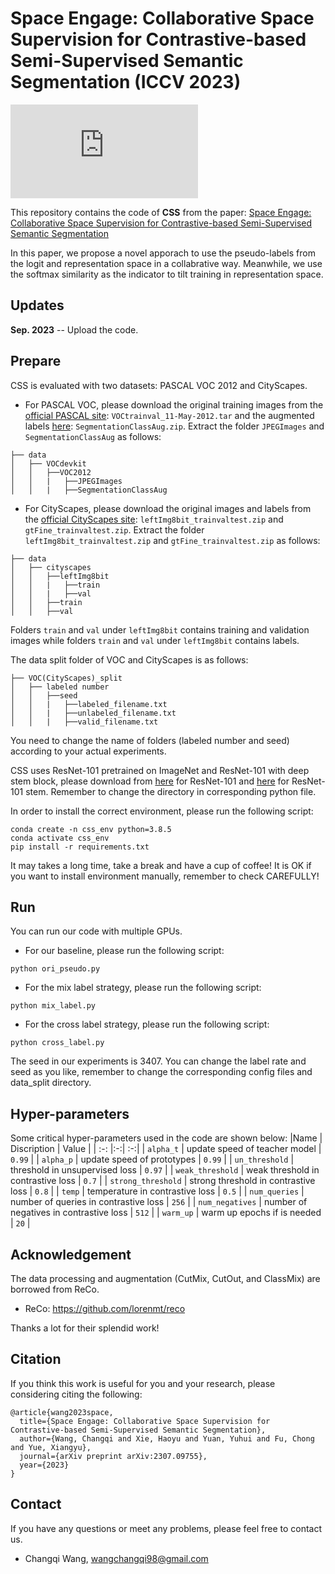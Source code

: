 # Space Engage: Collaborative Space Supervision for Contrastive-based Semi-Supervised Semantic Segmentation (ICCV 2023)
![cover figure.pdf](https://github.com/WangChangqi98/CSS/files/12594221/cover.figure.pdf)

This repository contains the code of **CSS** from the paper: [Space Engage: Collaborative Space Supervision for Contrastive-based Semi-Supervised Semantic Segmentation](https://arxiv.org/pdf/2307.09755.pdf)

In this paper, we propose a novel apporach to use the pseudo-labels from the logit and representation space in a collabrative way. Meanwhile, we use the softmax similarity as the indicator to tilt training in representation space.
## Updates
**Sep. 2023** -- Upload the code.

## Prepare
CSS is evaluated with two datasets: PASCAL VOC 2012 and CityScapes. 
- For PASCAL VOC, please download the original training images from the [official PASCAL site](http://host.robots.ox.ac.uk/pascal/VOC/voc2012/VOCtrainval_11-May-2012.tar): `VOCtrainval_11-May-2012.tar` and the augmented labels [here](http://vllab1.ucmerced.edu/~whung/adv-semi-seg/SegmentationClassAug.zip): `SegmentationClassAug.zip`. 
Extract the folder `JPEGImages` and `SegmentationClassAug` as follows:
```
├── data
│   ├── VOCdevkit
│   │   ├──VOC2012
│   │   |   ├──JPEGImages
│   │   |   ├──SegmentationClassAug
```
- For CityScapes, please download the original images and labels from the [official CityScapes site](https://www.cityscapes-dataset.com/downloads/): `leftImg8bit_trainvaltest.zip` and `gtFine_trainvaltest.zip`.
Extract the folder `leftImg8bit_trainvaltest.zip` and `gtFine_trainvaltest.zip` as follows:
```
├── data
│   ├── cityscapes
│   │   ├──leftImg8bit
│   │   |   ├──train
│   │   |   ├──val
│   │   ├──train
│   │   ├──val
```
Folders `train` and `val` under `leftImg8bit` contains training and validation images while folders `train` and `val` under `leftImg8bit` contains labels.

The data split folder of VOC and CityScapes is as follows:
```
├── VOC(CityScapes)_split
│   ├── labeled number
│   │   ├──seed
│   │   |   ├──labeled_filename.txt
│   │   |   ├──unlabeled_filename.txt
│   │   |   ├──valid_filename.txt
```
You need to change the name of folders (labeled number and seed) according to your actual experiments.

CSS uses ResNet-101 pretrained on ImageNet and ResNet-101 with deep stem block, please download from [here](https://download.pytorch.org/models/resnet101-63fe2227.pth) for ResNet-101 and [here](https://drive.google.com/file/d/131dWv_zbr1ADUr_8H6lNyuGWsItHygSb/view?usp=sharing) for ResNet-101 stem. Remember to change the directory in corresponding python file.

In order to install the correct environment, please run the following script:
```
conda create -n css_env python=3.8.5
conda activate css_env
pip install -r requirements.txt
```
It may takes a long time, take a break and have a cup of coffee!
It is OK if you want to install environment manually, remember to check CAREFULLY!

## Run
You can run our code with multiple GPUs.
- For our baseline, please run the following script: 
```
python ori_pseudo.py
```
- For the mix label strategy, please run the following script: 
```
python mix_label.py
```
- For the cross label strategy, please run the following script: 
```
python cross_label.py
```
The seed in our experiments is 3407. You can change the label rate and seed as you like, remember to change the corresponding config files and data_split directory.
## Hyper-parameters
Some critical hyper-parameters used in the code are shown below:
|Name        | Discription  |  Value |
| :-: |:-:| :-:|
| `alpha_t`     | update speed of teacher model  |  `0.99`  |
| `alpha_p`     | update speed of prototypes  |  `0.99`  |
| `un_threshold`     | threshold in unsupervised loss  |  `0.97`  |
| `weak_threshold`     | weak threshold in contrastive loss  |  `0.7`  |
| `strong_threshold`     | strong threshold in contrastive loss  |  `0.8`  |
| `temp`     | temperature in contrastive loss  |  `0.5`  |
| `num_queries`     | number of queries in contrastive loss  |  `256`  |
| `num_negatives`     | number of negatives in contrastive loss  |  `512`  |
| `warm_up`     | warm up epochs if is needed  |  `20`  |


## Acknowledgement
The data processing and augmentation (CutMix, CutOut, and ClassMix) are borrowed from ReCo.
- ReCo: https://github.com/lorenmt/reco

Thanks a lot for their splendid work!

## Citation
If you think this work is useful for you and your research, please considering citing the following:
```
@article{wang2023space,
  title={Space Engage: Collaborative Space Supervision for Contrastive-based Semi-Supervised Semantic Segmentation},
  author={Wang, Changqi and Xie, Haoyu and Yuan, Yuhui and Fu, Chong and Yue, Xiangyu},
  journal={arXiv preprint arXiv:2307.09755},
  year={2023}
}
```

## Contact
If you have any questions or meet any problems, please feel free to contact us.
- Changqi Wang, [wangchangqi98@gmail.com](mailto:wangchangqi98@gmail.com)
